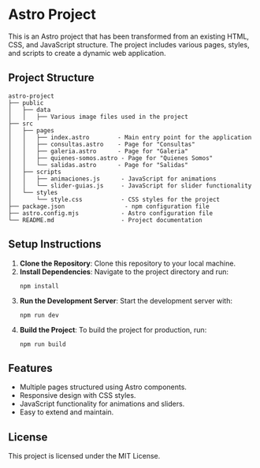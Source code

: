 # Astro Project

This is an Astro project that has been transformed from an existing HTML, CSS, and JavaScript structure. The project includes various pages, styles, and scripts to create a dynamic web application.

## Project Structure

```
astro-project
├── public
│   ├── data
│   │   ├── Various image files used in the project
├── src
│   ├── pages
│   │   ├── index.astro        - Main entry point for the application
│   │   ├── consultas.astro    - Page for "Consultas"
│   │   ├── galeria.astro      - Page for "Galeria"
│   │   ├── quienes-somos.astro - Page for "Quienes Somos"
│   │   └── salidas.astro      - Page for "Salidas"
│   ├── scripts
│   │   ├── animaciones.js      - JavaScript for animations
│   │   └── slider-guias.js     - JavaScript for slider functionality
│   └── styles
│       └── style.css           - CSS styles for the project
├── package.json                 - npm configuration file
├── astro.config.mjs            - Astro configuration file
└── README.md                   - Project documentation
```

## Setup Instructions

1. **Clone the Repository**: Clone this repository to your local machine.
2. **Install Dependencies**: Navigate to the project directory and run:
   ```
   npm install
   ```
3. **Run the Development Server**: Start the development server with:
   ```
   npm run dev
   ```
4. **Build the Project**: To build the project for production, run:
   ```
   npm run build
   ```

## Features

- Multiple pages structured using Astro components.
- Responsive design with CSS styles.
- JavaScript functionality for animations and sliders.
- Easy to extend and maintain.

## License

This project is licensed under the MIT License.